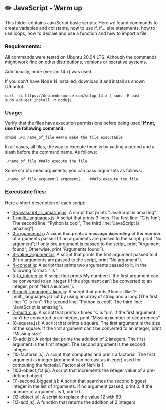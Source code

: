 ## :pencil2: JavaScript - Warm up

This folder contains JavaScript basic scripts. Here we found commands to create variables and constants, how to use if, if... else statements, how to use loops, how to declare and use a function and how to import a file.  

### Requirements:
All commands were tested on Ubuntu 20.04 LTS. Although the commands might work fine on other distributions, versions or operative systems.

Additionally, node (version 14.x) was used.

If you don't have Node 14 installed, download it and install as shown (Ubuntu):

    curl -sL https://deb.nodesource.com/setup_14.x | sudo -E bash -
    sudo apt-get install -y nodejs

### Usage:
Verify that the files have execution permissions before being used! **If not, use the following command:**

    chmod u+x name_of_file ###To make the file executable

In all cases, all files, the way to execute them is by putting a period and a slash before the command name. As follows:

    ./name_of_file ###To execute the file

Some scripts need arguments, you can pass arguments as follows:

    ./name_of_file argument1 argument2... ###To execute the file

### Executable files:

Here a short description of each script:

+ [0-javascript_is_amazing.js](https://github.com/dmhenaopa/holbertonschool-higher_level_programming/blob/master/0x12-javascript-warm_up/0-javascript_is_amazing.js): A script that prints “JavaScript is amazing”.
+ [1-multi_languages.js](https://github.com/dmhenaopa/holbertonschool-higher_level_programming/blob/master/0x12-javascript-warm_up/0-javascript_is_amazing.js): A script that prints 3 lines (The first line: “C is fun”; The second line: “Python is cool”; The third line: “JavaScript is amazing”).
+ [2-arguments.js](https://github.com/dmhenaopa/holbertonschool-higher_level_programming/blob/master/0x12-javascript-warm_up/0-javascript_is_amazing.js): A script that prints a message depending of the number of arguments passed (If no arguments are passed to the script, print “No argument”; If only one argument is passed to the script, print “Argument found”; Otherwise, print “Arguments found”).
+ [3-value_argument.js](https://github.com/dmhenaopa/holbertonschool-higher_level_programming/blob/master/0x12-javascript-warm_up/0-javascript_is_amazing.js): A script that prints the first argument passed to it (If no arguments are passed to the script, print “No argument”).
+ [4-concat.js](https://github.com/dmhenaopa/holbertonschool-higher_level_programming/blob/master/0x12-javascript-warm_up/0-javascript_is_amazing.js): A script that prints two arguments passed to it, in the following format: “ is ”.
+ [5-to_integer.js](https://github.com/dmhenaopa/holbertonschool-higher_level_programming/blob/master/0x12-javascript-warm_up/0-javascript_is_amazing.js): A script that prints My number: <first argument converted in integer> if the first argument can be converted to an integer (If the argument can’t be converted to an integer, print “Not a number”).
+ [6-multi_languages_loop.js](https://github.com/dmhenaopa/holbertonschool-higher_level_programming/blob/master/0x12-javascript-warm_up/0-javascript_is_amazing.js): A script that prints 3 lines: (like 1-multi_languages.js) but by using an array of string and a loop (The first line: “C is fun”; The second line: “Python is cool”; The third line: “JavaScript is amazing”).
+ [7-multi_c.js](https://github.com/dmhenaopa/holbertonschool-higher_level_programming/blob/master/0x12-javascript-warm_up/0-javascript_is_amazing.js): A script that prints x times “C is fun”. If the first argument can’t be converted to an integer, print “Missing number of occurrences”.
+ [8-square.js]: A script that prints a square. The first argument is the size of the square. If the first argument can’t be converted to an integer, print “Missing size”.
+ [9-add.js]: A script that prints the addition of 2 integers. The first argument is the first integer. The second argument is the second integer.
+ [10-factorial.js]: A script that computes and prints a factorial. The first argument is integer (argument can be cast as integer) used for computing the factorial. Factorial of NaN is 1.
+ [103-object_fct.js]: A script that increments the integer value of a pre-defined object.
+ [11-second_biggest.js]: A script that searches the second biggest integer in the list of arguments. If no argument passed, print 0. If the number of arguments is 1, print 0.
+ [12-object.js]: A script to replace the value 12 with 89.
+ [13-add.js]: A function that returns the addition of 2 integers.
<!--stackedit_data:
eyJoaXN0b3J5IjpbLTEwNjc0MzUxNl19
-->